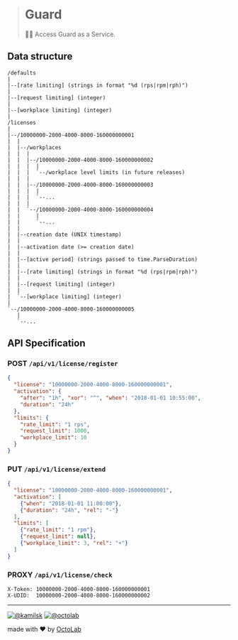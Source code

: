 > # Guard
>
> 💂‍♂️ Access Guard as a Service.

## Data structure

```
/defaults
|
|--[rate limiting] (strings in format "%d (rps|rpm|rph)")
|
|--[request limiting] (integer)
|
|--[workplace limiting] (integer)
|
/licenses
|
|--/10000000-2000-4000-8000-160000000001
|  |
|  |--/workplaces
|  |  |
|  |  |--/10000000-2000-4000-8000-160000000002
|  |  |  |
|  |  |  `--/workplace level limits (in future releases)
|  |  |
|  |  |--/10000000-2000-4000-8000-160000000003
|  |  |  |
|  |  |  `--...
|  |  |
|  |  `--/10000000-2000-4000-8000-160000000004
|  |     |
|  |     `--...
|  |
|  |--creation date (UNIX timestamp)
|  |
|  |--activation date (>= creation date)
|  |
|  |--[active period] (strings passed to time.ParseDuration)
|  |
|  |--[rate limiting] (strings in format "%d (rps|rpm|rph)")
|  |
|  |--[request limiting] (integer)
|  |
|  `--[workplace limiting] (integer)
|
`--/10000000-2000-4000-8000-160000000005
   |
   `--...
```

## API Specification

### POST `/api/v1/license/register`

```json
{
  "license": "10000000-2000-4000-8000-160000000001",
  "activation": {
    "after": "1h", "xor": "^", "when": "2018-01-01 10:55:00",
    "duration": "24h"
  },
  "limits": {
    "rate_limit": "1 rps",
    "request_limit": 1000,
    "workplace_limit": 10
  }
}
```

### PUT `/api/v1/license/extend`

```json
{
  "license": "10000000-2000-4000-8000-160000000001",
  "activation": [
    {"when": "2018-01-01 11:00:00"},
    {"duration": "24h", "rel": "-"}
  ],
  "limits": [
    {"rate_limit": "1 rpm"},
    {"request_limit": null},
    {"workplace_limit": 3, "rel": "+"}
  ]
}
```

### PROXY `/api/v1/license/check`

```
X-Token: 10000000-2000-4000-8000-160000000001
X-UDID:  10000000-2000-4000-8000-160000000002
```

---

[![@kamilsk](https://img.shields.io/badge/author-%40kamilsk-blue.svg)](https://twitter.com/ikamilsk)
[![@octolab](https://img.shields.io/badge/sponsor-%40octolab-blue.svg)](https://twitter.com/octolab_inc)

made with ❤️ by [OctoLab](https://www.octolab.org/)
